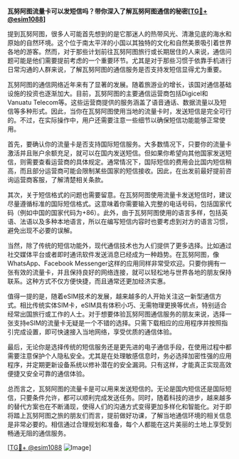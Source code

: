 **瓦努阿图流量卡可以发短信吗？带你深入了解瓦努阿图通信的秘密[[TG💪+ @esim1088](https://t.me/s/esim1088)]**

提到瓦努阿图，很多人可能首先想到的是它那迷人的热带风光、清澈见底的海水和原始的自然环境。这个位于南太平洋的小国以其独特的文化和自然美景吸引着世界各地的游客。然而，对于那些计划前往瓦努阿图旅行或长期居住的人来说，通信问题可能是他们需要提前考虑的一个重要环节。尤其是对于那些习惯于依靠手机进行日常沟通的人群来说，了解瓦努阿图的通信服务是否支持发短信显得尤为重要。

瓦努阿图的通信网络近年来有了显著的发展。随着旅游业的增长，该国对通信基础设施的投资也逐渐加大。目前，瓦努阿图的主要通信运营商包括Digicel和Vanuatu Telecom等。这些运营商提供的服务涵盖了语音通话、数据流量以及短信等多种形式。因此，当你在瓦努阿图使用当地的流量卡时，发送短信是完全可行的。不过，在实际操作中，用户还需要注意一些细节以确保短信功能能够正常使用。

首先，要确认你的流量卡是否支持国际短信服务。大多数情况下，只要你的流量卡激活并且账户余额充足，就可以在国内发送短信。但如果你希望向其他国家发送短信，则需要查看运营商的具体规定。通常情况下，国际短信的费用会比国内短信稍高，而且部分运营商可能会限制某些国家的短信接收。因此，在出发前最好提前咨询运营商客服，了解清楚相关条款。

其次，关于短信格式的问题也需要留意。在瓦努阿图使用流量卡发送短信时，建议尽量遵循标准的国际短信格式。这意味着你需要输入完整的电话号码，包括国家代码（例如中国的国家代码为+86）。此外，由于瓦努阿图使用的语言多样，包括英语、法语以及多种本地语言，所以在编写短信内容时也要考虑到对方的语言习惯，避免出现不必要的误解。

当然，除了传统的短信功能外，现代通信技术也为人们提供了更多选择。比如通过社交媒体平台或者即时通讯软件发送消息已经成为一种趋势。在瓦努阿图，像WhatsApp、Facebook Messenger这样的应用同样非常受欢迎。只要你拥有一张有效的流量卡，并且保持良好的网络连接，就可以轻松地与世界各地的朋友保持联系。这种方式不仅方便快捷，而且通常还更加经济实惠。

值得一提的是，随着eSIM技术的发展，越来越多的人开始关注这一新型通信方式。相比传统实体SIM卡，eSIM具有体积小巧、无需物理更换等优点，特别适合经常出国旅行或工作的人士。对于想要体验瓦努阿图通信服务的朋友来说，选择一张支持eSIM的流量卡无疑是一个不错的选择。只需下载相应的应用程序并按照指引完成设置，即可快速接入当地网络，享受优质的通信体验。

最后，无论你是选择传统的短信服务还是更先进的电子通信手段，在使用过程中都需要注意保护个人隐私安全。尤其是在处理敏感信息时，务必选择加密性强的应用程序，并定期更新设备系统以修补潜在的安全漏洞。只有这样，才能真正实现高效便捷又安全可靠的通信体验。

总而言之，瓦努阿图的流量卡是可以用来发送短信的。无论是国内短信还是国际短信，只要条件允许，都可以顺利完成发送任务。同时，随着科技的进步，越来越多的替代方案也在不断涌现，使得人们的沟通方式变得更加多样化和智能化。对于即将踏上瓦努阿图之旅的朋友们而言，提前做好功课，了解当地通信环境的相关信息是非常必要的。相信通过合理规划和准备，每个人都能在这片美丽的土地上享受到畅通无阻的通信服务。

[[TG💪+ @esim1088](https://t.me/s/esim1088) ![Image](https://i.postimg.cc/4NQfJmqS/Snipaste-2025-05-13-00-14-12.png)]